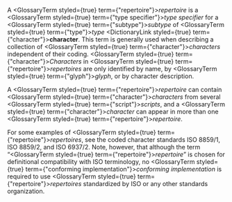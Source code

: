  



A <GlossaryTerm styled={true} term={"repertoire"}><i>repertoire</i></GlossaryTerm> is a <GlossaryTerm styled={true} term={"type specifier"}><i>type specifier</i></GlossaryTerm> for a <GlossaryTerm styled={true} term={"subtype"}><i>subtype</i></GlossaryTerm> of <GlossaryTerm styled={true} term={"type"}><i>type</i></GlossaryTerm> <DictionaryLink styled={true} term={"character"}><b>character</b></DictionaryLink>. This term is generally used when describing a collection of <GlossaryTerm styled={true} term={"character"}><i>characters</i></GlossaryTerm> independent of their coding. <GlossaryTerm styled={true} term={"character"}><i>Characters</i></GlossaryTerm> in <GlossaryTerm styled={true} term={"repertoire"}><i>repertoires</i></GlossaryTerm> are only identified by name, by <GlossaryTerm styled={true} term={"glyph"}><i>glyph</i></GlossaryTerm>, or by character description. 



A <GlossaryTerm styled={true} term={"repertoire"}><i>repertoire</i></GlossaryTerm> can contain <GlossaryTerm styled={true} term={"character"}><i>characters</i></GlossaryTerm> from several <GlossaryTerm styled={true} term={"script"}><i>scripts</i></GlossaryTerm>, and a <GlossaryTerm styled={true} term={"character"}><i>character</i></GlossaryTerm> can appear in more than one <GlossaryTerm styled={true} term={"repertoire"}><i>repertoire</i></GlossaryTerm>. 



For some examples of <GlossaryTerm styled={true} term={"repertoire"}><i>repertoires</i></GlossaryTerm>, see the coded character standards ISO 8859/1, ISO 8859/2, and ISO 6937/2. Note, however, that although the term “<GlossaryTerm styled={true} term={"repertoire"}><i>repertoire</i></GlossaryTerm>” is chosen for definitional compatibility with ISO terminology, no <GlossaryTerm styled={true} term={"conforming implementation"}><i>conforming implementation</i></GlossaryTerm> is required to use <GlossaryTerm styled={true} term={"repertoire"}><i>repertoires</i></GlossaryTerm> standardized by ISO or any other standards organization. 



